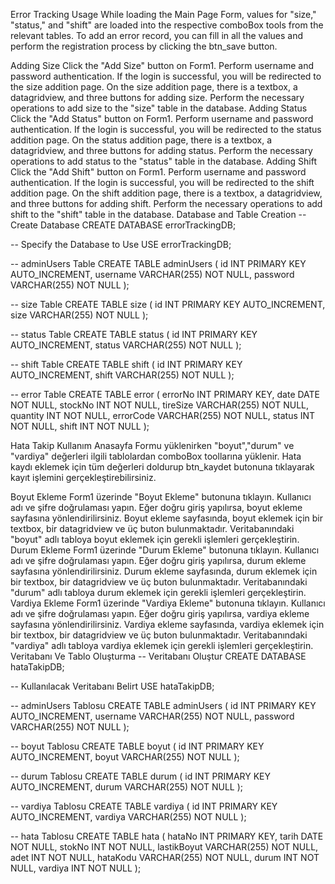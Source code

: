 Error Tracking
Usage
While loading the Main Page Form, values for "size," "status," and "shift" are loaded into the respective comboBox tools from the relevant tables. To add an error record, you can fill in all the values and perform the registration process by clicking the btn_save button.

Adding Size
Click the "Add Size" button on Form1.
Perform username and password authentication.
If the login is successful, you will be redirected to the size addition page.
On the size addition page, there is a textbox, a datagridview, and three buttons for adding size.
Perform the necessary operations to add size to the "size" table in the database.
Adding Status
Click the "Add Status" button on Form1.
Perform username and password authentication.
If the login is successful, you will be redirected to the status addition page.
On the status addition page, there is a textbox, a datagridview, and three buttons for adding status.
Perform the necessary operations to add status to the "status" table in the database.
Adding Shift
Click the "Add Shift" button on Form1.
Perform username and password authentication.
If the login is successful, you will be redirected to the shift addition page.
On the shift addition page, there is a textbox, a datagridview, and three buttons for adding shift.
Perform the necessary operations to add shift to the "shift" table in the database.
Database and Table Creation
-- Create Database
CREATE DATABASE errorTrackingDB;

-- Specify the Database to Use
USE errorTrackingDB;

-- adminUsers Table
CREATE TABLE adminUsers (
id INT PRIMARY KEY AUTO_INCREMENT,
username VARCHAR(255) NOT NULL,
password VARCHAR(255) NOT NULL
);

-- size Table
CREATE TABLE size (
id INT PRIMARY KEY AUTO_INCREMENT,
size VARCHAR(255) NOT NULL
);

-- status Table
CREATE TABLE status (
id INT PRIMARY KEY AUTO_INCREMENT,
status VARCHAR(255) NOT NULL
);

-- shift Table
CREATE TABLE shift (
id INT PRIMARY KEY AUTO_INCREMENT,
shift VARCHAR(255) NOT NULL
);

-- error Table
CREATE TABLE error (
errorNo INT PRIMARY KEY,
date DATE NOT NULL,
stockNo INT NOT NULL,
tireSize VARCHAR(255) NOT NULL,
quantity INT NOT NULL,
errorCode VARCHAR(255) NOT NULL,
status INT NOT NULL,
shift INT NOT NULL
);

Hata Takip
Kullanım
Anasayfa Formu yüklenirken "boyut","durum" ve "vardiya" değerleri ilgili tablolardan comboBox toollarına yüklenir. Hata kaydı eklemek için tüm değerleri doldurup btn_kaydet butonuna tıklayarak kayıt işlemini gerçekleştirebilirsiniz.

Boyut Ekleme
Form1 üzerinde "Boyut Ekleme" butonuna tıklayın.
Kullanıcı adı ve şifre doğrulaması yapın.
Eğer doğru giriş yapılırsa, boyut ekleme sayfasına yönlendirilirsiniz.
Boyut ekleme sayfasında, boyut eklemek için bir textbox, bir datagridview ve üç buton bulunmaktadır.
Veritabanındaki "boyut" adlı tabloya boyut eklemek için gerekli işlemleri gerçekleştirin.
Durum Ekleme
Form1 üzerinde "Durum Ekleme" butonuna tıklayın.
Kullanıcı adı ve şifre doğrulaması yapın.
Eğer doğru giriş yapılırsa, durum ekleme sayfasına yönlendirilirsiniz.
Durum ekleme sayfasında, durum eklemek için bir textbox, bir datagridview ve üç buton bulunmaktadır.
Veritabanındaki "durum" adlı tabloya durum eklemek için gerekli işlemleri gerçekleştirin.
Vardiya Ekleme
Form1 üzerinde "Vardiya Ekleme" butonuna tıklayın.
Kullanıcı adı ve şifre doğrulaması yapın.
Eğer doğru giriş yapılırsa, vardiya ekleme sayfasına yönlendirilirsiniz.
Vardiya ekleme sayfasında, vardiya eklemek için bir textbox, bir datagridview ve üç buton bulunmaktadır.
Veritabanındaki "vardiya" adlı tabloya vardiya eklemek için gerekli işlemleri gerçekleştirin.
Veritabanı Ve Tablo Oluşturma
-- Veritabanı Oluştur
CREATE DATABASE hataTakipDB;

-- Kullanılacak Veritabanı Belirt
USE hataTakipDB;

-- adminUsers Tablosu
CREATE TABLE adminUsers (
id INT PRIMARY KEY AUTO_INCREMENT,
username VARCHAR(255) NOT NULL,
password VARCHAR(255) NOT NULL
);

-- boyut Tablosu
CREATE TABLE boyut (
id INT PRIMARY KEY AUTO_INCREMENT,
boyut VARCHAR(255) NOT NULL
);

-- durum Tablosu
CREATE TABLE durum (
id INT PRIMARY KEY AUTO_INCREMENT,
durum VARCHAR(255) NOT NULL
);

-- vardiya Tablosu
CREATE TABLE vardiya (
id INT PRIMARY KEY AUTO_INCREMENT,
vardiya VARCHAR(255) NOT NULL
);

-- hata Tablosu
CREATE TABLE hata (
hataNo INT PRIMARY KEY,
tarih DATE NOT NULL,
stokNo INT NOT NULL,
lastikBoyut VARCHAR(255) NOT NULL,
adet INT NOT NULL,
hataKodu VARCHAR(255) NOT NULL,
durum INT NOT NULL,
vardiya INT NOT NULL
);
